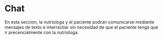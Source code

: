 # Chat

En esta seccion, la nutriologa y el paciente podran comunicarse mediante mensajes de texto e interractiar sin necesidad de que el paciente tenga que ir precencialmente con la nutriologa.
